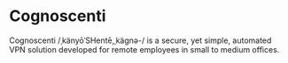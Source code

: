 Cognoscenti
===========

Cognoscenti /ˌkänyōˈSHentē,ˌkägnə-/ is a secure, yet simple, automated VPN solution developed for remote employees in small to medium offices. 


